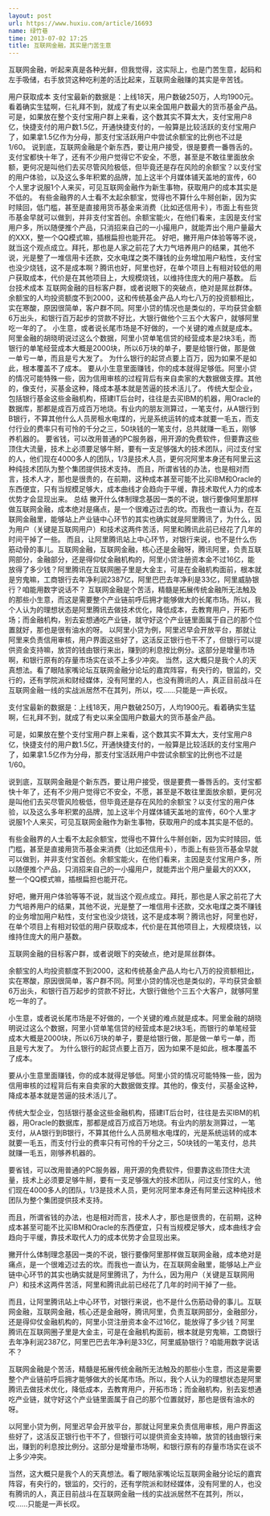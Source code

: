```yaml
---
layout: post
url: https://www.huxiu.com/article/16693
name: 绿竹巷
time: 2013-07-02 17:25
title: 互联网金融，其实是门苦生意
---
```

互联网金融，听起来真是各种光鲜，但我觉得，这实际上，也是门苦生意，起码和左手吸储，右手放贷这种吃利差的活比起来，互联网金融赚的其实是辛苦钱。

用户获取成本 支付宝最新的数据是：上线18天，用户数破250万，人均1900元。看着确实生猛啊，仨礼拜不到，就成了有史以来全国用户数最大的货币基金产品。 可是，如果放在整个支付宝用户群上来看，这个数其实不算太大，支付宝用户8亿，快捷支付的用户数1.5亿，开通快捷支付的，一般算是比较活跃的支付宝用户了，如果拿1.5亿作为分母，那支付宝活跃用户中尝试余额宝的比例也不过是1/60。 说到底，互联网金融是个新东西，要让用户接受，很是要费一番唇舌的。支付宝都快十年了，还有不少用户觉得它不安全，不愿，甚至是不敢往里面放余额，更何况是叫他们去买尽管风险极低，但毕竟还是存在风险的余额宝？以支付宝的用户体验，以及这么多年积累的品牌，加上这半个月媒体铺天盖地的宣传，60个人里才说服1个人来买，可见互联网金融作为新生事物，获取用户的成本其实是不低的。 有些金融界的人士看不太起余额宝，觉得也不算什么牛掰创新，因为实时赎回，低门槛，甚至是直接用货币基金来消费（比如还信用卡），市面上有些货币基金早就可以做到，并非支付宝首创。余额宝能火，在他们看来，主因是支付宝用户多，所以随便推个产品，只消招来自己的一小撮用户，就能弄出个用户量最大的XXX，整一个QQ模式嘛，插根扁担也能开花。 好吧，撇开用户体验等等不说，就当这个观点成立。拜托，那也是人家之前花了大力气培养用户的结果，其他不说，光是整了一堆信用卡还款，交水电煤之类不赚钱的业务增加用户粘性，支付宝也没少烧钱，这不是成本啊？腾讯也好，阿里也好，在单个项目上有相对较低的用户获取成本，代价是在其他项目上，大规模烧钱，以维持住庞大的用户基数。 后台技术成本 互联网金融的目标客户群，或者说眼下的突破点，绝对是屌丝群体。 余额宝的人均投资额度不到2000，这和传统基金产品人均七八万的投资额相比，实在寒酸，原因很简单，客户群不同。阿里小贷的情况也是类似的，平均获贷金额6万出头，和银行百万起步的贷款不好比，大银行做他个三五个大客户，就够阿里吃一年的了。 小生意，或者说长尾市场是不好做的，一个关键的难点就是成本。阿里金融的胡晓明说过这么个数据，阿里小贷单笔信贷的经营成本是2块3毛，而银行的单笔经营成本大概是2000块，所以6万块的单子，要是给银行做，那是做一单亏一单，而且是亏大发了。 为什么银行的起贷点要上百万，因为如果不是如此，根本覆盖不了成本。 要从小生意里面赚钱，你的成本就得足够低。阿里小贷的情况可能特殊一些，因为信用审核的过程背后有来自卖家的大数据做支撑。其他的，像支付，买基金这种，降成本基本就是苦逼的技术活儿了。 传统大型企业，包括银行基金这些金融机构，搭建IT后台时，往往是去买IBM的机器，用Oracle的数据库，那都是成百万成百万地烧。有业内的朋友测算过，一笔支付，从A银行到B银行，不算其他什么人员房租水电煤的，光是系统运转的成本就要一毛五，而支付行业的费率只有可怜的千分之三，50块钱的一笔支付，总共就赚一毛五，刚够养机器的。 要省钱，可以改用普通的PC服务器，用开源的免费软件，但要靠这些顶住大流量，技术上必须要足够牛掰，要有一支足够强大的技术团队，问过支付宝的人，他们现在4000多人的团队，1/3是技术人员，更何况阿里本身还有阿里云这种纯技术团队为整个集团提供技术支持。 而且，所谓省钱的办法，也是相对而言，技术人才，那也是很贵的，在前期，这种成本甚至可能不比买IBM和Oracle的东西便宜，只有当规模足够大，成本曲线才会趋向于平缓，靠技术取代人力的成本优势才会显现出来。 总结 撇开什么体制理念基因一类的不说，银行要像阿里那样做互联网金融，成本绝对是痛点，是一个很难迈过去的坎。而我也一直认为，在互联网金融里，能够站上产业链中心环节的其实也确实就是阿里腾讯了，为什么，因为用户（关键是互联网用户）和技术这两件苦活，阿里和腾讯此前已经花了几年的时间干掉了一些。 而且，让阿里腾讯站上中心环节，对银行来说，也不是什么伤筋动骨的事儿。互联网金融，互联网金融，核心还是金融呀，腾讯阿里，负责互联网部分，金融部分，还是得仰仗金融机构的，阿里小贷注册资本金不过16亿，能放得了多少钱？阿里腾讯在互联网圈子里是大金主，可是在金融机构面前，根本就是穷鬼嘛，工商银行去年净利润2387亿，阿里巴巴去年净利是33亿，阿里威胁银行？咱能用数字说话不？ 互联网金融是个苦活，精髓是拓展传统金融所无法触及的那些小生意，而这是需要整个产业链前呼后拥才能够做大的长尾市场。所以，我个人认为的理想状态是阿里腾讯去做技术优化，降低成本，去教育用户，开拓市场；而金融机构，别去妄想通吃产业链，就守好这个产业链里面属于自己的那个位置就好，那也是很有油水的呀。 以阿里小贷为例，阿里迟早会开放平台，那就让阿里来负责信用审核，用户界面这些好了，这活反正银行也干不了，但银行可以提供资金支持嘛，放贷的钱由银行来出，赚到的利息按比例分。这部分是增量市场啊，和银行原有的存量市场实在谈不上多少冲突。 当然，这大概只是我个人的天真想法。看了眼陆家嘴论坛互联网金融分论坛的嘉宾阵容，有央行的，银监的，交行的，还有学院派和财经媒体，没有阿里的人，也没有腾讯的人，真正目前战斗在互联网金融一线的实战派居然不在其列，所以，哎……只能是一声长叹。

支付宝最新的数据是：上线18天，用户数破250万，人均1900元。看着确实生猛啊，仨礼拜不到，就成了有史以来全国用户数最大的货币基金产品。

可是，如果放在整个支付宝用户群上来看，这个数其实不算太大，支付宝用户8亿，快捷支付的用户数1.5亿，开通快捷支付的，一般算是比较活跃的支付宝用户了，如果拿1.5亿作为分母，那支付宝活跃用户中尝试余额宝的比例也不过是1/60。

说到底，互联网金融是个新东西，要让用户接受，很是要费一番唇舌的。支付宝都快十年了，还有不少用户觉得它不安全，不愿，甚至是不敢往里面放余额，更何况是叫他们去买尽管风险极低，但毕竟还是存在风险的余额宝？以支付宝的用户体验，以及这么多年积累的品牌，加上这半个月媒体铺天盖地的宣传，60个人里才说服1个人来买，可见互联网金融作为新生事物，获取用户的成本其实是不低的。

有些金融界的人士看不太起余额宝，觉得也不算什么牛掰创新，因为实时赎回，低门槛，甚至是直接用货币基金来消费（比如还信用卡），市面上有些货币基金早就可以做到，并非支付宝首创。余额宝能火，在他们看来，主因是支付宝用户多，所以随便推个产品，只消招来自己的一小撮用户，就能弄出个用户量最大的XXX，整一个QQ模式嘛，插根扁担也能开花。

好吧，撇开用户体验等等不说，就当这个观点成立。拜托，那也是人家之前花了大力气培养用户的结果，其他不说，光是整了一堆信用卡还款，交水电煤之类不赚钱的业务增加用户粘性，支付宝也没少烧钱，这不是成本啊？腾讯也好，阿里也好，在单个项目上有相对较低的用户获取成本，代价是在其他项目上，大规模烧钱，以维持住庞大的用户基数。

互联网金融的目标客户群，或者说眼下的突破点，绝对是屌丝群体。

余额宝的人均投资额度不到2000，这和传统基金产品人均七八万的投资额相比，实在寒酸，原因很简单，客户群不同。阿里小贷的情况也是类似的，平均获贷金额6万出头，和银行百万起步的贷款不好比，大银行做他个三五个大客户，就够阿里吃一年的了。

小生意，或者说长尾市场是不好做的，一个关键的难点就是成本。阿里金融的胡晓明说过这么个数据，阿里小贷单笔信贷的经营成本是2块3毛，而银行的单笔经营成本大概是2000块，所以6万块的单子，要是给银行做，那是做一单亏一单，而且是亏大发了。 为什么银行的起贷点要上百万，因为如果不是如此，根本覆盖不了成本。

要从小生意里面赚钱，你的成本就得足够低。阿里小贷的情况可能特殊一些，因为信用审核的过程背后有来自卖家的大数据做支撑。其他的，像支付，买基金这种，降成本基本就是苦逼的技术活儿了。

传统大型企业，包括银行基金这些金融机构，搭建IT后台时，往往是去买IBM的机器，用Oracle的数据库，那都是成百万成百万地烧。有业内的朋友测算过，一笔支付，从A银行到B银行，不算其他什么人员房租水电煤的，光是系统运转的成本就要一毛五，而支付行业的费率只有可怜的千分之三，50块钱的一笔支付，总共就赚一毛五，刚够养机器的。

要省钱，可以改用普通的PC服务器，用开源的免费软件，但要靠这些顶住大流量，技术上必须要足够牛掰，要有一支足够强大的技术团队，问过支付宝的人，他们现在4000多人的团队，1/3是技术人员，更何况阿里本身还有阿里云这种纯技术团队为整个集团提供技术支持。

而且，所谓省钱的办法，也是相对而言，技术人才，那也是很贵的，在前期，这种成本甚至可能不比买IBM和Oracle的东西便宜，只有当规模足够大，成本曲线才会趋向于平缓，靠技术取代人力的成本优势才会显现出来。

撇开什么体制理念基因一类的不说，银行要像阿里那样做互联网金融，成本绝对是痛点，是一个很难迈过去的坎。而我也一直认为，在互联网金融里，能够站上产业链中心环节的其实也确实就是阿里腾讯了，为什么，因为用户（关键是互联网用户）和技术这两件苦活，阿里和腾讯此前已经花了几年的时间干掉了一些。

而且，让阿里腾讯站上中心环节，对银行来说，也不是什么伤筋动骨的事儿。互联网金融，互联网金融，核心还是金融呀，腾讯阿里，负责互联网部分，金融部分，还是得仰仗金融机构的，阿里小贷注册资本金不过16亿，能放得了多少钱？阿里腾讯在互联网圈子里是大金主，可是在金融机构面前，根本就是穷鬼嘛，工商银行去年净利润2387亿，阿里巴巴去年净利是33亿，阿里威胁银行？咱能用数字说话不？

互联网金融是个苦活，精髓是拓展传统金融所无法触及的那些小生意，而这是需要整个产业链前呼后拥才能够做大的长尾市场。所以，我个人认为的理想状态是阿里腾讯去做技术优化，降低成本，去教育用户，开拓市场；而金融机构，别去妄想通吃产业链，就守好这个产业链里面属于自己的那个位置就好，那也是很有油水的呀。

以阿里小贷为例，阿里迟早会开放平台，那就让阿里来负责信用审核，用户界面这些好了，这活反正银行也干不了，但银行可以提供资金支持嘛，放贷的钱由银行来出，赚到的利息按比例分。这部分是增量市场啊，和银行原有的存量市场实在谈不上多少冲突。

当然，这大概只是我个人的天真想法。看了眼陆家嘴论坛互联网金融分论坛的嘉宾阵容，有央行的，银监的，交行的，还有学院派和财经媒体，没有阿里的人，也没有腾讯的人，真正目前战斗在互联网金融一线的实战派居然不在其列，所以，哎……只能是一声长叹。

